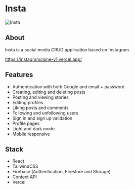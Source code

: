 # Insta

![Insta](https://www.jonathanfwong.com/assets/insta1.PNG "Insta")

## About
Insta is a social media CRUD application based on Instagram.

https://instagramclone-v1.vercel.app/

## Features
* Authentication with both Google and email + password
* Creating, editing and deleting posts
* Posting and viewing stories
* Editing profiles
* Liking posts and comments
* Following and unfollowing users
* Sign in and sign up validation
* Profile pages
* Light and dark mode
* Mobile responsive

## Stack
* React
* TailwindCSS
* Firebase (Authentication, Firestore and Storage)
* Context API
* Vercel
